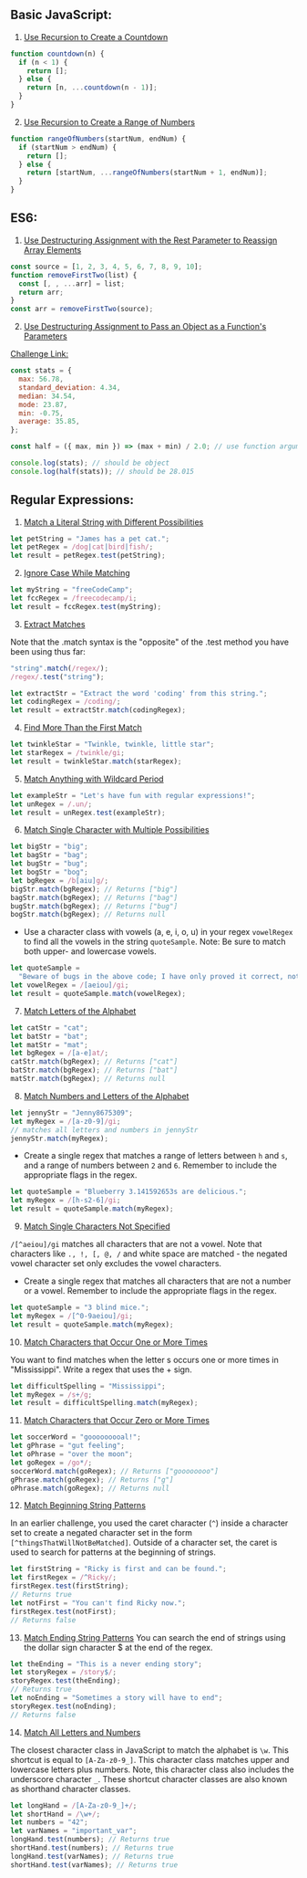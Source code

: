 ## Basic JavaScript:

1. [Use Recursion to Create a Countdown]("solutions/use-recursion-to-create-a-countdown.js")

```javascript
function countdown(n) {
  if (n < 1) {
    return [];
  } else {
    return [n, ...countdown(n - 1)];
  }
}
```

2. [Use Recursion to Create a Range of Numbers](solutions/Use%20Recursion%20to%20Create%20a%20Range%20of%20Numbers.js)

```javascript
function rangeOfNumbers(startNum, endNum) {
  if (startNum > endNum) {
    return [];
  } else {
    return [startNum, ...rangeOfNumbers(startNum + 1, endNum)];
  }
}
```

## ES6:

1. [Use Destructuring Assignment with the Rest Parameter to Reassign Array Elements](solutions/Use%20Destructuring%20Assignment%20with%20the%20Rest%20Parameter%20to%20Reassign%20Array%20Elements.js)

```javascript
const source = [1, 2, 3, 4, 5, 6, 7, 8, 9, 10];
function removeFirstTwo(list) {
  const [, , ...arr] = list;
  return arr;
}
const arr = removeFirstTwo(source);
```

2. [Use Destructuring Assignment to Pass an Object as a Function's Parameters](solutions/Use%20Destructuring%20Assignment%20to%20Pass%20an%20Object%20as%20a%20Function's%20Parameters.js)

[Challenge Link:](https://www.freecodecamp.org/learn/javascript-algorithms-and-data-structures/es6/use-destructuring-assignment-to-pass-an-object-as-a-functions-parameters)

```javascript
const stats = {
  max: 56.78,
  standard_deviation: 4.34,
  median: 34.54,
  mode: 23.87,
  min: -0.75,
  average: 35.85,
};

const half = ({ max, min }) => (max + min) / 2.0; // use function argument destructurung

console.log(stats); // should be object
console.log(half(stats)); // should be 28.015
```

## Regular Expressions:

1. [Match a Literal String with Different Possibilities](solutions/Match-a-Literal-String-with-Different-Possibilities.js)

```javascript
let petString = "James has a pet cat.";
let petRegex = /dog|cat|bird|fish/;
let result = petRegex.test(petString);
```

2. [Ignore Case While Matching](#)

```javascript
let myString = "freeCodeCamp";
let fccRegex = /freecodecamp/i;
let result = fccRegex.test(myString);
```

3. [Extract Matches](#)

Note that the .match syntax is the "opposite" of the .test method you have been using thus far:

```javascript
"string".match(/regex/);
/regex/.test("string");
```

```javascript
let extractStr = "Extract the word 'coding' from this string.";
let codingRegex = /coding/;
let result = extractStr.match(codingRegex);
```

4. [Find More Than the First Match](#)

```javascript
let twinkleStar = "Twinkle, twinkle, little star";
let starRegex = /twinkle/gi;
let result = twinkleStar.match(starRegex);
```

5. [Match Anything with Wildcard Period](#)

```javascript
let exampleStr = "Let's have fun with regular expressions!";
let unRegex = /.un/;
let result = unRegex.test(exampleStr);
```

6. [Match Single Character with Multiple Possibilities](#)

```javascript
let bigStr = "big";
let bagStr = "bag";
let bugStr = "bug";
let bogStr = "bog";
let bgRegex = /b[aiu]g/;
bigStr.match(bgRegex); // Returns ["big"]
bagStr.match(bgRegex); // Returns ["bag"]
bugStr.match(bgRegex); // Returns ["bug"]
bogStr.match(bgRegex); // Returns null
```

- Use a character class with vowels (a, e, i, o, u) in your regex `vowelRegex` to find all the vowels in the string `quoteSample`.
  Note:
  Be sure to match both upper- and lowercase vowels.

```javascript
let quoteSample =
  "Beware of bugs in the above code; I have only proved it correct, not tried it.";
let vowelRegex = /[aeiou]/gi;
let result = quoteSample.match(vowelRegex);
```

7. [Match Letters of the Alphabet](#)

```javascript
let catStr = "cat";
let batStr = "bat";
let matStr = "mat";
let bgRegex = /[a-e]at/;
catStr.match(bgRegex); // Returns ["cat"]
batStr.match(bgRegex); // Returns ["bat"]
matStr.match(bgRegex); // Returns null
```

8. [Match Numbers and Letters of the Alphabet](#)

```javascript
let jennyStr = "Jenny8675309";
let myRegex = /[a-z0-9]/gi;
// matches all letters and numbers in jennyStr
jennyStr.match(myRegex);
```

- Create a single regex that matches a range of letters between `h` and `s`, and a range of numbers between `2` and `6`. Remember to include the appropriate flags in the regex.

```javascript
let quoteSample = "Blueberry 3.141592653s are delicious.";
let myRegex = /[h-s2-6]/gi;
let result = quoteSample.match(myRegex);
```

9. [Match Single Characters Not Specified](#)

`/[^aeiou]/gi` matches all characters that are not a vowel. Note that characters like `., !, [, @, /` and white space are matched - the negated vowel character set only excludes the vowel characters.

- Create a single regex that matches all characters that are not a number or a vowel. Remember to include the appropriate flags in the regex.

```javascript
let quoteSample = "3 blind mice.";
let myRegex = /[^0-9aeiou]/gi;
let result = quoteSample.match(myRegex);
```

10. [Match Characters that Occur One or More Times](#)

You want to find matches when the letter s occurs one or more times in "Mississippi". Write a regex that uses the + sign.

```javascript
let difficultSpelling = "Mississippi";
let myRegex = /s+/g;
let result = difficultSpelling.match(myRegex);
```

11. [Match Characters that Occur Zero or More Times](#)

```javascript
let soccerWord = "gooooooooal!";
let gPhrase = "gut feeling";
let oPhrase = "over the moon";
let goRegex = /go*/;
soccerWord.match(goRegex); // Returns ["goooooooo"]
gPhrase.match(goRegex); // Returns ["g"]
oPhrase.match(goRegex); // Returns null
```

12. [Match Beginning String Patterns](#)

In an earlier challenge, you used the caret character (`^`) inside a character set to create a negated character set in the form `[^thingsThatWillNotBeMatched]`. Outside of a character set, the caret is used to search for patterns at the beginning of strings.

```javascript
let firstString = "Ricky is first and can be found.";
let firstRegex = /^Ricky/;
firstRegex.test(firstString);
// Returns true
let notFirst = "You can't find Ricky now.";
firstRegex.test(notFirst);
// Returns false
```

13. [Match Ending String Patterns](#)
    You can search the end of strings using the dollar sign character $ at the end of the regex.

```javascript
let theEnding = "This is a never ending story";
let storyRegex = /story$/;
storyRegex.test(theEnding);
// Returns true
let noEnding = "Sometimes a story will have to end";
storyRegex.test(noEnding);
// Returns false
```

14. [Match All Letters and Numbers](#)

The closest character class in JavaScript to match the alphabet is `\w`. This shortcut is equal to `[A-Za-z0-9_]`. This character class matches upper and lowercase letters plus numbers. Note, this character class also includes the underscore character `_`.
These shortcut character classes are also known as shorthand character classes.

```javascript
let longHand = /[A-Za-z0-9_]+/;
let shortHand = /\w+/;
let numbers = "42";
let varNames = "important_var";
longHand.test(numbers); // Returns true
shortHand.test(numbers); // Returns true
longHand.test(varNames); // Returns true
shortHand.test(varNames); // Returns true
```
